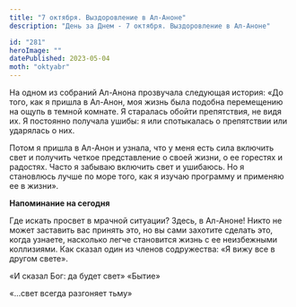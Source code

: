 ```yaml
---
title: "7 октября. Выздоровление в Ал-Аноне"
description: "День за Днем - 7 октября. Выздоровление в Ал-Аноне"

id: "281"
heroImage: ""
datePublished: 2023-05-04
moth: "oktyabr"
---
```


На одном из собраний Ал-Анона прозвучала следующая история: «До того, как я
пришла в Ал-Анон, моя жизнь была подобна перемещению на ощупь в темной
комнате. Я старалась обойти препятствия, не видя их. Я постоянно получала
ушибы: я или спотыкалась о препятствии или ударялась о них.

Потом я пришла в Ал-Анон и узнала, что у меня есть сила включить свет и
получить четкое представление о своей жизни, о ее горестях и радостях. Часто я
забываю включить свет и ушибаюсь. Но я становлюсь лучше по море того, как я
изучаю программу и применяю ее в жизни».

**Напоминание на сегодня**

Где искать просвет в мрачной ситуации? Здесь, в Ал-Аноне! Никто не может
заставить вас принять это, но вы сами захотите сделать это, когда узнаете,
насколько легче становится жизнь с ее неизбежными коллизиями. Как сказал один
из членов содружества: «Я вижу все в другом свете».

«И сказал Бог: да будет свет» «Бытие»

«…свет всегда разгоняет тьму»
